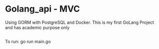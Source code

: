 # Golang_api - MVC 
Using GORM with PostgreSQL and Docker.
This is my first GoLang Project and has academic purpose only
##


To run: go run main.go

